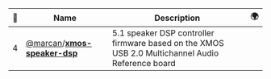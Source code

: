 |:star2: | Name | Description | 🌍|
|---|---|---|---|
|4|[@marcan](https://github.com/marcan)/[**xmos-speaker-dsp**](https://github.com/marcan/xmos-speaker-dsp)|5.1 speaker DSP controller firmware based on the XMOS USB 2.0 Multichannel Audio Reference board||

